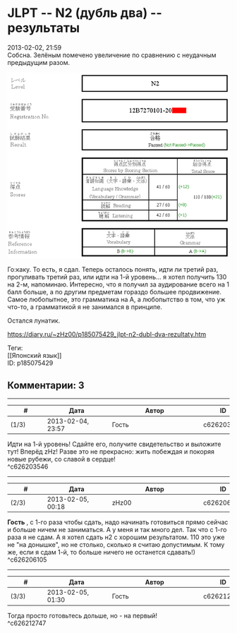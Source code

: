 JLPT -- N2 (дубль два) -- результаты
====================================

  
2013-02-02, 21:59  
 Собсна. Зелёным помечено увеличение по сравнению с неудачным предыдущим разом.   
   
  ![](pics/2444afd617ed.png)    
   
 Го:каку. То есть, я сдал. Теперь осталось понять, идти ли третий раз, прогуливать третий раз, или идти на 1-й уровень... я хотел получить 130 на 2-м, напоминаю. Интересно, что я получил за аудирование всего на 1 балл больше, а по другим предметам гораздо большее продвижение. Самое любопытное, это грамматика на A, а любопытство в том, что уж что-то, а грамматикой я не занимался в принципе.   
   
 Остался лунатик.   
  
<https://diary.ru/~zHz00/p185075429_jlpt-n2-dubl-dva-rezultaty.htm>  
  
Теги:  
[[Японский язык]]  
ID: p185075429  


Комментарии: 3
--------------

  


---



|         #         |              Дата              |                     Автор                     |           ID           |
| --- | --- | --- | --- |
| (1/3) | 2013-02-04, 23:57 | Гость | c626203546 |

  
 Идти на 1-й уровень! Сдайте его, получите свидетельство и выложите тут! Вперёд zHz! Разве это не прекрасно: жить побеждая и покоряя новые рубежи, со славой в сердце!   
 ^c626203546

---



|         #         |              Дата              |                     Автор                     |           ID           |
| --- | --- | --- | --- |
| (2/3) | 2013-02-05, 00:18 | zHz00 | c626206105 |

  
  **Гость**  , с 1-го раза чтобы сдать, надо начинать готовиться прямо сейчас и больше ничем не заниматься. А у меня и так много дел. Так что с 1-го раза я не сдам. А я хотел сдать н2 с хорошим результатом. 110 это уже не "на донышке", но не столько, сколько я считаю допустимым. К тому же, если я сдам 1-й, то больше ничего не останется сдавать!)   
 ^c626206105

---



|         #         |              Дата              |                     Автор                     |           ID           |
| --- | --- | --- | --- |
| (3/3) | 2013-02-05, 01:30 | Гость | c626212747 |

  
 Тогда просто готовьтесь дольше, но - на первый!   
 ^c626212747